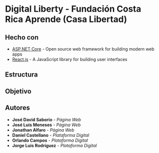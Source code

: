 # Digital Liberty - Fundación Costa Rica Aprende (Casa Libertad)

## Hecho con

* [ASP.NET Core](https://www.asp.net/) -  Open source web framework for building modern web apps
* [React.js](https://reactjs.org/) - A JavaScript library for building user interfaces

## Estructura


## Objetivo



## Autores
* **José David Saborio** - *Página Web*
* **José Luis Meneses** - *Página Web*
* **Jonathan Alfaro** - *Página Web*
* **Daniel Castellano** - *Plataforma Digital*
* **Orlando Campos** - *Plataforma Digital*
* **Jorge Luis Rodríguez** - *Plataforma Digital*


